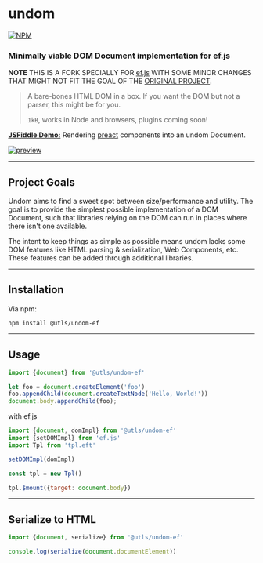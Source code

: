 # undom

[![NPM](https://img.shields.io/npm/v/@utls/undom-ef.svg?style=flat)](https://www.npmjs.org/package/@utls/undom-ef)

### **Minimally viable DOM Document implementation for ef.js**

**NOTE** THIS IS A FORK SPECIALLY FOR [ef.js](https://github.com/TheNeuronProject/ef.js) WITH SOME MINOR CHANGES THAT MIGHT NOT FIT THE GOAL OF THE [ORIGINAL PROJECT](https://github.com/developit/undom).

> A bare-bones HTML DOM in a box. If you want the DOM but not a parser, this might be for you.
>
> `1kB`, works in Node and browsers, plugins coming soon!


[**JSFiddle Demo:**](https://jsfiddle.net/developit/4qv3v6r3/) Rendering [preact](https://github.com/developit/preact/) components into an undom Document.

[![preview](https://i.gyazo.com/7fcca9dd3e562b076293ef2cf3979d23.gif)](https://jsfiddle.net/developit/4qv3v6r3/)

---


## Project Goals

Undom aims to find a sweet spot between size/performance and utility. The goal is to provide the simplest possible implementation of a DOM Document, such that libraries relying on the DOM can run in places where there isn't one available.

The intent to keep things as simple as possible means undom lacks some DOM features like HTML parsing & serialization, Web Components, etc. These features can be added through additional libraries.


---


## Installation

Via npm:

`npm install @utls/undom-ef`


---


## Usage

```js
import {document} from '@utls/undom-ef'

let foo = document.createElement('foo')
foo.appendChild(document.createTextNode('Hello, World!'))
document.body.appendChild(foo);
```

with ef.js

```js
import {document, domImpl} from '@utls/undom-ef'
import {setDOMImpl} from 'ef.js'
import Tpl from 'tpl.eft'

setDOMImpl(domImpl)

const tpl = new Tpl()

tpl.$mount({target: document.body})
```

---


## Serialize to HTML

```js
import {document, serialize} from '@utls/undom-ef'

console.log(serialize(document.documentElement))
```
